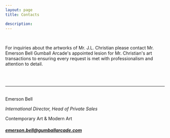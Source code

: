 ```yaml
---
layout: page
title: Contacts

description:
---
```


<!-- Google tag (gtag.js) -->
<script async src="https://www.googletagmanager.com/gtag/js?id=G-XRKG786EVH"></script>
<script>
  window.dataLayer = window.dataLayer || [];
  function gtag(){dataLayer.push(arguments);}
  gtag('js', new Date());

  gtag('config', 'G-XRKG786EVH');
</script>
<br>

For inquiries about the artworks of Mr. J.L. Christian please contact Mr. Emerson Bell Gumball Arcade's  appointed lesion for Mr. Christian's art transactions to ensuring every request is met with professionalism and attention to detail.

<br>
<br>


---
<br>
 Emerson Bell
 
 *International Director, Head of Private Sales*

 Contemporary Art & Modern Art

##### emerson.bell@gumballarcade.com